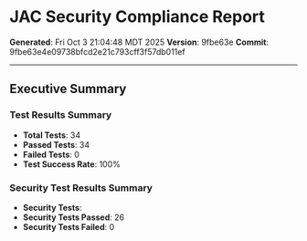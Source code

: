 # JAC Security Compliance Report

**Generated**: Fri Oct  3 21:04:48 MDT 2025
**Version**: 9fbe63e
**Commit**: 9fbe63e4e09738bfcd2e21c793cff3f57db011ef

---

## Executive Summary

### Test Results Summary

- **Total Tests**: 34
- **Passed Tests**: 34
- **Failed Tests**: 0
- **Test Success Rate**: 100%

### Security Test Results Summary

- **Security Tests**: 
- **Security Tests Passed**: 26
- **Security Tests Failed**: 0
